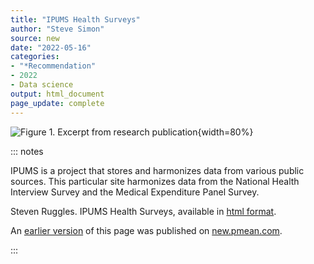 ```yaml
---
title: "IPUMS Health Surveys"
author: "Steve Simon"
source: new
date: "2022-05-16"
categories: 
- "*Recommendation"
- 2022
- Data science
output: html_document
page_update: complete
---
```


![Figure 1. Excerpt from research publication](http://www.pmean.com/new-images/22/ipums-health-surveys-01.png){width=80%}

::: notes

IPUMS is a project that stores and harmonizes data from various public sources. This particular site harmonizes data from the National Health Interview Survey and the Medical Expenditure Panel Survey.

Steven Ruggles. IPUMS Health Surveys, available in [html format][rug1].

[rug1]: https://healthsurveys.ipums.org/

An [earlier version][sim2] of this page was published on [new.pmean.com][sim1].

[sim1]: http://new.pmean.com
[sim2]: http://new.pmean.com/ipums-health-surveys/

:::
